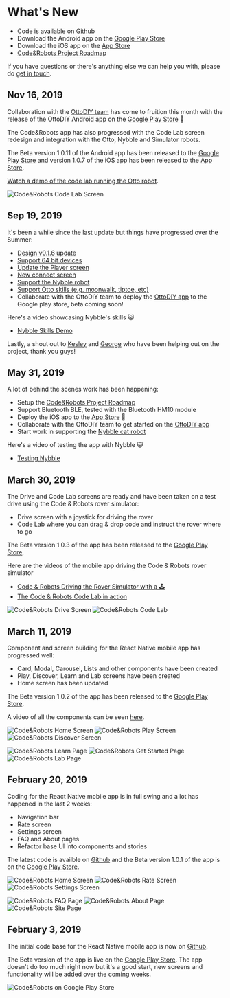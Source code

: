 
# What's New

 - Code is available on [Github](https://github.com/codeandrobots/codeandrobots-app)
 - Download the Android app on the [Google Play Store](https://play.google.com/store/apps/details?id=com.codeandrobots.beta&ah=fmxnGH-WXpRTFOPNCggRzlARIIk)
 - Download the iOS app on the [App Store](https://itunes.apple.com/us/app/code-robots/id1462402633?mt=8)
 - [Code&Robots Project Roadmap](https://github.com/orgs/codeandrobots/projects/1)

If you have questions or there's anything else we can help you with, please do [get in touch](mailto:codeandrobotshq@gmail.com).

## Nov 16, 2019

Collaboration with the [OttoDIY team](https://www.ottodiy.com/) has come to fruition this month with the release of the OttoDIY Android app on the [Google Play Store](https://play.google.com/store/apps/details?id=com.ottodiy) 🎉

The Code&Robots app has also progressed with the Code Lab screen redesign and integration with the Otto, Nybble and Simulator robots.

The Beta version 1.0.11 of the Android app has been released to the [Google Play Store](https://play.google.com/store/apps/details?id=com.codeandrobots.beta&ah=fmxnGH-WXpRTFOPNCggRzlARIIk) and version 1.0.7 of the iOS app has been released to the [App Store](https://itunes.apple.com/us/app/code-robots/id1462402633?mt=8).

[Watch a demo of the code lab running the Otto robot](https://www.youtube.com/watch?v=WRjgLJMavEE).

![Code&Robots Code Lab Screen](https://i.imgur.com/q8rsqSPm.jpg)

## Sep 19, 2019

It's been a while since the last update but things have progressed over the Summer:
 - [Design v0.1.6 update](https://www.figma.com/file/glet2oR8FeFN12Y60CxeSOPi/Code-and-Robots?node-id=698%3A0)
 - [Support 64 bit devices](https://github.com/codeandrobots/codeandrobots-app/issues/12)
 - [Update the Player screen](https://github.com/codeandrobots/codeandrobots-app/issues/17)
 - [New connect screen](https://github.com/codeandrobots/codeandrobots-app/issues/28)
 - [Support the Nybble robot](https://github.com/codeandrobots/codeandrobots/issues/2)
 - [Support Otto skills (e.g. moonwalk, tiptoe, etc)](https://www.instagram.com/p/B2lr-jQjgVq)
 - Collaborate with the OttoDIY team to deploy the [OttoDIY app](https://github.com/OttoDIY/OttoDIYApp) to the Google play store, beta coming soon!

Here's a video showcasing Nybble's skills :smiley_cat:
 - [Nybble Skills Demo](https://www.instagram.com/p/B2iu-xugpU1)
 
Lastly, a shout out to [Kesley](https://www.linkedin.com/in/kelseyosos) and [George](https://www.linkedin.com/in/george-ridgway) who have been helping out on the project, thank you guys!

## May 31, 2019

A lot of behind the scenes work has been happening:
 - Setup the [Code&Robots Project Roadmap](https://github.com/orgs/codeandrobots/projects/1)
 - Support Bluetooth BLE, tested with the Bluetooth HM10 module
 - Deploy the iOS app to the [App Store](https://itunes.apple.com/us/app/code-robots/id1462402633?mt=8) :tada:
 - Collaborate with the OttoDIY team to get started on the [OttoDIY app](https://github.com/OttoDIY/OttoDIYApp)
 - Start work in supporting the [Nybble cat robot](https://www.indiegogo.com/projects/nybble-world-s-cutest-open-source-robotic-kitten/x/10837309#/)

Here's a video of testing the app with Nybble :smiley_cat:
 - [Testing Nybble](https://www.instagram.com/p/ByIS8shCcBG)

## March 30, 2019

The Drive and Code Lab screens are ready and have been taken on a test drive using the Code & Robots rover simulator:
 - Drive screen with a joystick for driving the rover
 - Code Lab where you can drag & drop code and instruct the rover where to go

The Beta version 1.0.3 of the app has been released to the [Google Play Store](https://play.google.com/store/apps/details?id=com.codeandrobots.beta&ah=fmxnGH-WXpRTFOPNCggRzlARIIk).

Here are the videos of the mobile app driving the Code & Robots rover simulator
 - [Code & Robots Driving the Rover Simulator with a 🕹️](https://www.instagram.com/p/BvJeNdNi7Ij)
 - [The Code & Robots Code Lab in action](https://www.instagram.com/p/BvmWQm6Ci4b)

![Code&Robots Drive Screen](https://i.imgur.com/vK3Re3Pm.png)
![Code&Robots Code Lab](https://i.imgur.com/3DGgdsPm.jpg)

## March 11, 2019

Component and screen building for the React Native mobile app has progressed well:
 - Card, Modal, Carousel, Lists and other components have been created
 - Play, Discover, Learn and Lab screens have been created
 - Home screen has been updated

The Beta version 1.0.2 of the app has been released to the [Google Play Store](https://play.google.com/store/apps/details?id=com.codeandrobots.beta&ah=fmxnGH-WXpRTFOPNCggRzlARIIk).

A video of all the components can be seen [here](https://www.instagram.com/p/Buv-_uQCRtO).

![Code&Robots Home Screen](https://i.imgur.com/VXZCdCRm.jpg)
![Code&Robots Play Screen](https://i.imgur.com/U5HoxWvm.jpg)
![Code&Robots Discover Screen](https://i.imgur.com/hr2oG4Hm.jpg)

![Code&Robots Learn Page](https://i.imgur.com/jkJSfMDm.jpg)
![Code&Robots Get Started Page](https://i.imgur.com/05zomynm.jpg)
![Code&Robots Lab Page](https://i.imgur.com/LsUCW3am.jpg)

## February 20, 2019

Coding for the React Native mobile app is in full swing and a lot has happened in the last 2 weeks:
 - Navigation bar
 - Rate screen
 - Settings screen
 - FAQ and About pages
 - Refactor base UI into components and stories
 
The latest code is availble on [Github](https://github.com/codeandrobots/codeandrobots-app) and the Beta version 1.0.1 of the app is on the [Google Play Store](https://play.google.com/store/apps/details?id=com.codeandrobots.beta&ah=fmxnGH-WXpRTFOPNCggRzlARIIk).

![Code&Robots Home Screen](https://i.imgur.com/WeasUUkm.jpg)
![Code&Robots Rate Screen](https://i.imgur.com/X9LR6Ijm.jpg)
![Code&Robots Settings Screen](https://i.imgur.com/QLfI5Wwm.jpg)

![Code&Robots FAQ Page](https://i.imgur.com/1Y8lvItm.jpg)
![Code&Robots About Page](https://i.imgur.com/XuuSrkSm.jpg)
![Code&Robots Site Page](https://i.imgur.com/mCCBfQEm.jpg)

## February 3, 2019

The initial code base for the React Native mobile app is now on [Github](https://github.com/codeandrobots/codeandrobots-app).

The Beta version of the app is live on the [Google Play Store](https://play.google.com/store/apps/details?id=com.codeandrobots.beta&ah=fmxnGH-WXpRTFOPNCggRzlARIIk). The app doesn't do too much right now but it's a good start, new screens and functionality will be added over the coming weeks.

![Code&Robots on Google Play Store](https://i.imgur.com/rj28LSCm.jpg)

